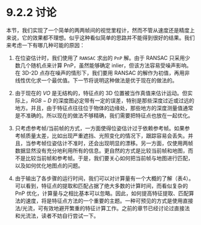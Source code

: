 &emsp;
# 9.2.2 讨论
本节，我们实现了一个简单的两两帧间的视觉里程计，然而不管从速度还是精度上来说，它的效果都不理想。似乎这种看似简单的思路并不能得到很好的结果。我们来考虑一下有哪几种可能的原因：

1. 在位姿估计时，我们使用了 `RANSAC` 求出的 `PnP` 解。由于 RANSAC 只采用少数几个随机点来计算 PnP，虽然能够确定 inlier，但该方法容易受噪声影响。在 3D-2D 点存在噪声的情形下，我们要用 RANSAC 的解作为初值，再用非线性优化求一个最优值。下一节将说明这种做法是优于现在的做法的。

2. 由于现在的 $VO$ 是无结构的，特征点的 3D 位置被当作真值来估计运动。但实际上，$RGB-D$ 的深度图必定带有一定的误差，特别是那些深度过近或过远的地方。并且，由于特征点往往位于物体的边缘处，那些地方的深度测量值通常是不准确的。所以现在的做法不够精确，我们需要把特征点也放在一起优化。

3. 只考虑参考帧/当前帧的方式，一方面使得位姿估计过于依赖参考帧。如果参考帧质量太差，比如出现严重遮挡、光照变化的情况下，跟踪容易会丢失。并且，当参考帧位姿估计不准时，还会出现明显的漂移。另一方面，仅使用两帧数据显然没有充分地利用所有的信息。更自然的方式是比较当前帧和地图，而不是比较当前帧和参考帧。于是，我们要关心如何把当前帧与地图进行匹配，以及如何优化地图点的问题。

4. 由于输出了各步骤的运行时间，我们可以对计算量有一个大概的了解（表4）。可以看到，特征点的提取和匹配占据了绝大多数的计算时间，而看似复杂的 PnP 优化，计算量与之相比基本可以忽略。因此，如何提高特征提取、匹配算法的速度，将是特征点方法的一个重要的主题。一种可预见的方式是使用直接法/光流，可有效地避开繁重的特征计算工作。之前的章节已经讨论过直接法和光流法，读者不妨自行尝试一下。



